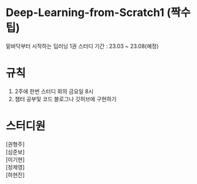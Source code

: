 # Deep-Learning-from-Scratch1 (짝수팁)
밑바닥부터 시작하는 딥러닝 1권 스터디 기간 : 23.03 ~ 23.08(예정)
# 규칙
1. 2주에 한번 스터디 회의 금요일 8시
2. 챔터 공부및 코드 블로그나 깃허브에 구현하기
# 스터디원 
 <tab>[권형주]<br/> 
  [심준보]<br/> 
  [이기현]<br/> 
  [정제영]<br/> 
  [하현진]
